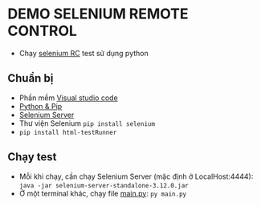 # DEMO SELENIUM REMOTE CONTROL

- Chạy [selenium RC](https://www.selenium.dev/documentation/legacy/selenium_1/) test sử dụng python

## Chuẩn bị
- Phần mềm [Visual studio code](https://code.visualstudio.com/download)
- [Python & Pip](https://www.python.org/downloads/)
- [Selenium Server](../selenium-server-standalone-3.12.0.jar)
- Thư viện Selenium `pip install selenium`
- `pip install html-testRunner`

## Chạy test
- Mỗi khi chạy, cần chạy Selenium Server (mặc định ở LocalHost:4444): `java -jar selenium-server-standalone-3.12.0.jar`
- Ở một terminal khác, chạy file [main.py](./main.py): `py main.py`